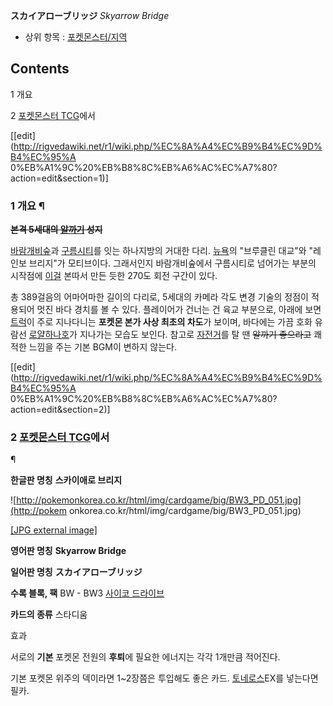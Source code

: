 **スカイアローブリッジ** _Skyarrow Bridge_

  * 상위 항목 : [포켓몬스터/지역](%ED%8F%AC%EC%BC%93%EB%AA%AC%EC%8A%A4%ED%84%B0/%EC%A7%80%EC%97%AD.md)  

## Contents

    

1 개요

2 [포켓몬스터 TCG](%ED%8F%AC%EC%BC%93%EB%AA%AC%EC%8A%A4%ED%84%B0%20TCG.md)에서

[[edit](http://rigvedawiki.net/r1/wiki.php/%EC%8A%A4%EC%B9%B4%EC%9D%B4%EC%95%A
0%EB%A1%9C%20%EB%B8%8C%EB%A6%AC%EC%A7%80?action=edit&section=1)]

### 1 개요 ¶

<del>**본격 5세대의 [알까기](%EC%95%8C%EA%B9%8C%EA%B8%B0.md) 성지**</del>

  

[바람개비숲](%EB%B0%94%EB%9E%8C%EA%B0%9C%EB%B9%84%EC%88%B2.md)과
[구름시티](%EA%B5%AC%EB%A6%84%EC%8B%9C%ED%8B%B0.md)를 잇는 하나지방의 거대한 다리.
[뉴욕](%EB%89%B4%EC%9A%95.md)의 "브루클린 대교"와 "레인보 브리지"가 모티브이다. 그래서인지 바람개비숲에서
구름시티로 넘어가는 부분의 시작점에 [이걸](%EC%9C%A0%EB%A6%AC%EC%B9%B4%EB%AA%A8%EB%A9%94.md)
본따서 만든 듯한 270도 회전 구간이 있다.

  

총 389걸음의 어마어마한 길이의 다리로, 5세대의 카메라 각도 변경 기술의 정점이 적용되어 멋진 바다 경치를 볼 수 있다. 플레이어가
건너는 건 육교 부분으로, 아래에 보면 [트럭](%ED%8A%B8%EB%9F%AD.md)이 주로 지나다니는 **포켓몬 본가 사상 최초의
차도**가 보이며, 바다에는 가끔 호화 유람선
[로얄하나호](%EB%A1%9C%EC%96%84%ED%95%98%EB%82%98%ED%98%B8.md)가 지나가는 모습도 보인다.
참고로 [자전거](%EC%9E%90%EC%A0%84%EA%B1%B0.md)를 탈 땐 <del>알까기 좋으라고</del> 쾌적한 느낌을
주는 기본 BGM이 변하지 않는다.

[[edit](http://rigvedawiki.net/r1/wiki.php/%EC%8A%A4%EC%B9%B4%EC%9D%B4%EC%95%A
0%EB%A1%9C%20%EB%B8%8C%EB%A6%AC%EC%A7%80?action=edit&section=2)]

### 2 [포켓몬스터 TCG](%ED%8F%AC%EC%BC%93%EB%AA%AC%EC%8A%A4%ED%84%B0%20TCG.md)에서
¶

**한글판 명칭**
**스카이애로 브리지**

![http://pokemonkorea.co.kr/html/img/cardgame/big/BW3_PD_051.jpg](http://pokem
onkorea.co.kr/html/img/cardgame/big/BW3_PD_051.jpg)

[[JPG external
image]](http://pokemonkorea.co.kr/html/img/cardgame/big/BW3_PD_051.jpg)

**영어판 명칭**
**Skyarrow Bridge**

**일어판 명칭**
**スカイアローブリッジ**

**수록 블록, 팩**
BW - BW3 [사이코 드라이브](%EC%82%AC%EC%9D%B4%EC%BD%94%20%EB%93%9C%EB%9D%BC%EC%9D%B4%EB%B8%8C.md)

**카드의 종류**
스타디움

효과

서로의 **기본** 포켓몬 전원의 **후퇴**에 필요한 에너지는 각각 1개만큼 적어진다.

  
기본 포켓몬 위주의 덱이라면 1~2장쯤은 투입해도 좋은 카드.
[토네로스](%ED%86%A0%EB%84%A4%EB%A1%9C%EC%8A%A4.md)EX를 넣는다면 필카.

